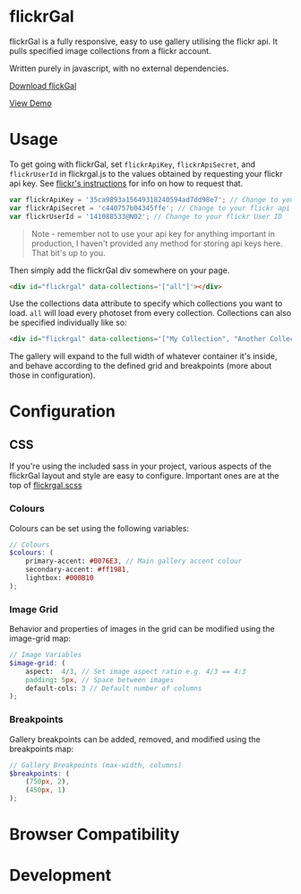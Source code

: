 # flickrGal

flickrGal is a fully responsive, easy to use gallery utilising the flickr api. It pulls specified image collections from a flickr account.

Written purely in javascript, with no external dependencies.

[Download flickGal](https://raw.githubusercontent.com/bluefantail/flickrGal/master/flickrgal.zip)

[View Demo](http://bluefantail.github.io/flickrGal)

# Usage

To get going with flickrGal, set `flickrApiKey`, `flickrApiSecret`, and `flickrUserId` in flickrgal.js to the values obtained by requesting your flickr api key. See [flickr's instructions](https://www.flickr.com/services/apps/create) for info on how to request that.

``` javascript
var flickrApiKey = '35ca9893a15649318240594ad7dd98e7'; // Change to your flickr api key
var flickrApiSecret = 'c440757b04345ffe'; // Change to your flickr api secret
var flickrUserId = '141088533@N02'; // Change to your flickr User ID
```

> Note - remember not to use your api key for anything important in production, I haven't provided any method for storing api keys here. That bit's up to you.

Then simply add the flickrGal div somewhere on your page.
``` html
<div id="flickrgal" data-collections='["all"]'></div>
```

Use the collections data attribute to specify which collections you want to load. `all` will load every photoset from every collection.
Collections can also be specified individually like so:

``` html
<div id="flickrgal" data-collections='["My Collection", "Another Collection"]'></div>
```

The gallery will expand to the full width of whatever container it's inside, and behave according to the defined grid and breakpoints (more about those in configuration). 

# Configuration

## CSS

If you're using the included sass in your project, various aspects of the flickrGal layout and style are easy to configure. Important ones are at the top of [flickrgal.scss](https://github.com/bluefantail/flickrGal/blob/master/_sass/flickrgal.scss)

### Colours

Colours can be set using the following variables:

``` scss
// Colours
$colours: (
	primary-accent: #0076E3, // Main gallery accent colour
	secondary-accent: #ff1981, 
	lightbox: #000B10
);
```

### Image Grid

Behavior and properties of images in the grid can be modified using the image-grid map:

``` scss
// Image Variables
$image-grid: (
	aspect:  4/3, // Set image aspect ratio e.g. 4/3 == 4:3 
	padding: 5px, // Space between images
	default-cols: 3 // Default number of columns
);
```

### Breakpoints

Gallery breakpoints can be added, removed, and modified using the breakpoints map:

``` scss
// Gallery Breakpoints (max-width, columns)
$breakpoints: (
	(750px, 2),
	(450px, 1)
);
```

# Browser Compatibility
# Development